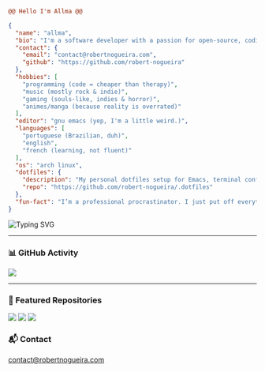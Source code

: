 ```diff
@@ Hello I'm Allma @@
```

```json
{
  "name": "allma",
  "bio": "I'm a software developer with a passion for open-source, coding, and all things tech.",
  "contact": {
    "email": "contact@robertnogueira.com",
    "github": "https://github.com/robert-nogueira"
  },
  "hobbies": [
    "programming (code = cheaper than therapy)",
    "music (mostly rock & indie)",
    "gaming (souls-like, indies & horror)",
    "animes/manga (because reality is overrated)"
  ],
  "editor": "gnu emacs (yep, I'm a little weird.)",
  "languages": [
    "portuguese (Brazilian, duh)",
    "english",
    "french (learning, not fluent)"
  ],
  "os": "arch linux",
  "dotfiles": {
    "description": "My personal dotfiles setup for Emacs, terminal configs, & dev tools.",
    "repo": "https://github.com/robert-nogueira/.dotfiles"
  },
  "fun-fact": "I’m a professional procrastinator. I just put off everything... except coding!"
}
```

![Typing SVG](https://readme-typing-svg.demolab.com?font=Fira+Code&weight=100&size=14&duration=2000&pause=2000&color=D2A8FF&vCenter=true&width=700&lines=%24+emacs+~%2F.emacs.d%2Finit.el+%26%26+echo+%22I%E2%80%99m+configuring+the+universe%22;%24+sudo+pacman+-S+python-pipx+%26%26+pipx+install+allma;%24+allma+--run+%26%26+echo+%22Ready+to+conquer+the+world%22;%24+rm+-rf+%2F+%26%26+sudo+reboot)

---

### 📊 GitHub Activity  

<img src="https://github-readme-stats.vercel.app/api?username=Robert-Nogueira&show_icons=true&theme=radical" />

---

### 🚀 Featured Repositories  

<div display="flex">

  <img src="https://github-readme-stats.vercel.app/api/pin/?username=squarecloudofc&repo=sdk-api-py&show_owner=true&theme=radical" />  
  <img src="https://github-readme-stats.vercel.app/api/pin/?username=Robert-Nogueira&repo=tuicord&theme=radical" />
  <img src="https://github-readme-stats.vercel.app/api/pin/?username=Robert-Nogueira&repo=.dotfiles&theme=radical" />

</div>

### 📬 Contact
[contact@robertnogueira.com](mailto:contact@robertnogueira.com)


